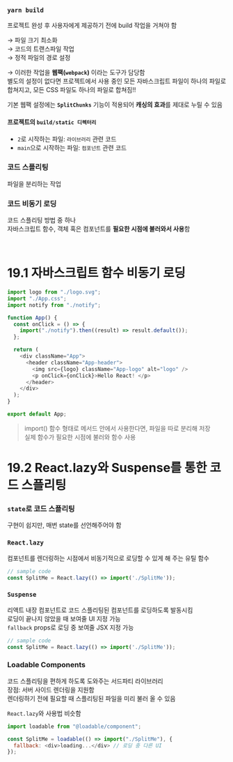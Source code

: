 ### `yarn build`
프로젝트 완성 후 사용자에게 제공하기 전에 build 작업을 거쳐야 함    

→ 파일 크기 최소화    
→ 코드의 트랜스파일 작업    
→ 정적 파일의 경로 설정    

→ 이러한 작업을 **웹팩(`webpack`)** 이라는 도구가 담당함    
별도의 설정이 없다면 프로젝트에서 사용 중인 모든 자바스크립트 파일이 하나의 파일로 합쳐지고, 모든 CSS 파일도 하나의 파일로 합쳐짐!!   

기본 웹팩 설정에는 **`SplitChunks`** 기능이 적용되어 **캐싱의 효과**를 제대로 누릴 수 있음

#### 프로젝트의 `build/static 디렉터리`
- `2`로 시작하는 파일: `라이브러리` 관련 코드
- `main`으로 시작하는 파일: `컴포넌트` 관련 코드


### 코드 스플리팅
파일을 분리하는 작업


### 코드 비동기 로딩
코드 스플리팅 방법 중 하나    
자바스크립트 함수, 객체 혹은 컴포넌트를 **필요한 시점에 불러와서 사용**함



<br>

# 19.1 자바스크립트 함수 비동기 로딩
```javascript
import logo from "./logo.svg";
import "./App.css";
import notify from "./notify";

function App() {
  const onClick = () => {
    import("./notify").then((result) => result.default());
  };

  return (
    <div className="App">
      <header className="App-header">
        <img src={logo} className="App-logo" alt="logo" />
        <p onClick={onClick}>Hello React! </p>
      </header>
    </div>
  );
}

export default App;
```
> import() 함수 형태로 메서드 안에서 사용한다면, 파일을 따로 분리해 저장     
> 실제 함수가 필요한 시점에 불러와 함수 사용     


# 19.2 React.lazy와 Suspense를 통한 코드 스플리팅

### `state`로 코드 스플리팅
구현이 쉽지만, 매번 state를 선언해주어야 함

### `React.lazy`
컴포넌트를 렌더링하는 시점에서 비동기적으로 로딩할 수 있게 해 주는 유틸 함수    

```javascript
// sample code
const SplitMe = React.lazy(() => import('./SplitMe'));
```

### `Suspense`
리액트 내장 컴포넌트로 코드 스플리팅된 컴포넌트를 로딩하도록 발동시킴     
로딩이 끝나지 않았을 때 보여줄 UI 지정 가능     
`fallback` props로 로딩 중 보여줄 JSX 지정 가능     

```javascript
// sample code
const SplitMe = React.lazy(() => import('./SplitMe'));
```

### Loadable Components
코드 스플리팅을 편하게 하도록 도와주는 서드파티 라이브러리   
장점: 서버 사이드 렌더링을 지원함    
렌더링하기 전에 필요할 때 스플리팅된 파일을 미리 불러 올 수 있음

`React.lazy`와 사용법 비슷함
```javascript
import loadable from "@loadable/component";

const SplitMe = loadable(() => import("./SplitMe"), {
  fallback: <div>loading...</div> // 로딩 중 다른 UI
});
```





































